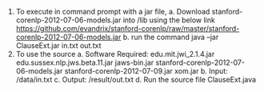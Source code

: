 1. To execute in command prompt with a jar file, 
     a. Download stanford-corenlp-2012-07-06-models.jar into /lib using the below link
        https://github.com/evandrix/stanford-corenlp/raw/master/stanford-corenlp-2012-07-06-models.jar
     b. run the command 
          java –jar ClauseExt.jar in.txt out.txt
2. To use the source
   a. Software Required: edu.mit.jwi_2.1.4.jar
                         edu.sussex.nlp.jws.beta.11.jar
                         jaws-bin.jar
                         stanford-corenlp-2012-07-06-models.jar
                         stanford-corenlp-2012-07-09.jar
                         xom.jar
   b. Input: /data/in.txt
   c. Output: /result/out.txt
   d. Run the source file ClauseExt.java

